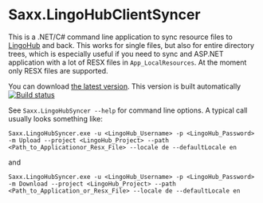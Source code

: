 Saxx.LingoHubClientSyncer
=========================

This is a .NET/C# command line application to sync resource files to [LingoHub](http://lingohub.com) and back. This works for single files, but also for entire directory trees, which is especially useful if you need to sync and ASP.NET application with a lot of RESX files in `App_LocalResources`. At the moment only RESX files are supported.

You can download [the latest version](https://ci.appveyor.com/project/saxx/saxx-lingohubclient/build/artifacts). This version is built automatically [![Build status](https://ci.appveyor.com/api/projects/status/tvqo9y7lhv86d08c?svg=true)](https://ci.appveyor.com/project/saxx/saxx-lingohubclient)

See `Saxx.LingoHubSyncer --help` for command line options. A typical call usually looks something like:

`Saxx.LingoHubSyncer.exe -u <LingoHub_Username> -p <LingoHub_Password> -m Upload --project <LingoHub_Project> --path <Path_to_Applicationor_Resx_File> --locale de --defaultLocale en`

and

`Saxx.LingoHubSyncer.exe -u <LingoHub_Username> -p <LingoHub_Password> -m Download --project <LingoHub_Project> --path <Path_to_Application_or_Resx_File> --locale de --defaultLocale en`

